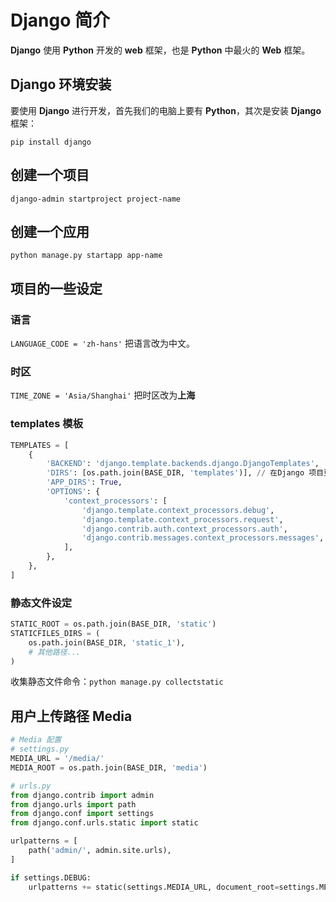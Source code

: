 # Django 简介

**Django** 使用 **Python** 开发的 **web** 框架，也是 **Python** 中最火的 **Web** 框架。



## Django 环境安装

要使用 **Django** 进行开发，首先我们的电脑上要有 **Python**，其次是安装 **Django** 框架：

`pip install django`

## 创建一个项目

`django-admin startproject project-name`

## 创建一个应用

`python manage.py startapp app-name`

## 项目的一些设定

### 语言

`LANGUAGE_CODE = 'zh-hans'` 把语言改为中文。

### 时区

`TIME_ZONE = 'Asia/Shanghai'` 把时区改为**上海**

### templates 模板

```python
TEMPLATES = [
    {
        'BACKEND': 'django.template.backends.django.DjangoTemplates',
        'DIRS': [os.path.join(BASE_DIR, 'templates')], // 在Django 项目更目录下查找模板
        'APP_DIRS': True,
        'OPTIONS': {
            'context_processors': [
                'django.template.context_processors.debug',
                'django.template.context_processors.request',
                'django.contrib.auth.context_processors.auth',
                'django.contrib.messages.context_processors.messages',
            ],
        },
    },
]
```

### 静态文件设定

```python
STATIC_ROOT = os.path.join(BASE_DIR, 'static')
STATICFILES_DIRS = (
    os.path.join(BASE_DIR, 'static_1'),
    # 其他路径...
)
```

收集静态文件命令：`python manage.py collectstatic`



## 用户上传路径 Media

```python
# Media 配置
# settings.py
MEDIA_URL = '/media/'
MEDIA_ROOT = os.path.join(BASE_DIR, 'media')
```

```python
# urls.py
from django.contrib import admin
from django.urls import path
from django.conf import settings
from django.conf.urls.static import static

urlpatterns = [
    path('admin/', admin.site.urls),
]

if settings.DEBUG:
    urlpatterns += static(settings.MEDIA_URL, document_root=settings.MEDIA_ROOT)
```

